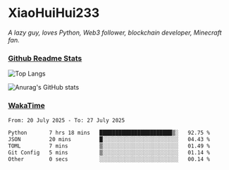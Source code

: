 # XiaoHuiHui233

*A lazy guy, loves Python, Web3 follower, blockchain developer, Minecraft fan.*

### [Github Readme Stats](https://github.com/anuraghazra/github-readme-stats)

![Top Langs](https://github-readme-stats.vercel.app/api/top-langs/?username=XiaoHuiHui233&layout=compact&theme=github_dark)

![Anurag's GitHub stats](https://github-readme-stats.vercel.app/api?username=XiaoHuiHui233&show_icons=true&theme=github_dark)

### [WakaTime](https://wakatime.com)

<!--START_SECTION:waka-->

```txt
From: 20 July 2025 - To: 27 July 2025

Python       7 hrs 18 mins   ███████████████████████▒░   92.75 %
JSON         20 mins         █░░░░░░░░░░░░░░░░░░░░░░░░   04.43 %
TOML         7 mins          ▒░░░░░░░░░░░░░░░░░░░░░░░░   01.49 %
Git Config   5 mins          ▒░░░░░░░░░░░░░░░░░░░░░░░░   01.14 %
Other        0 secs          ░░░░░░░░░░░░░░░░░░░░░░░░░   00.14 %
```

<!--END_SECTION:waka-->
